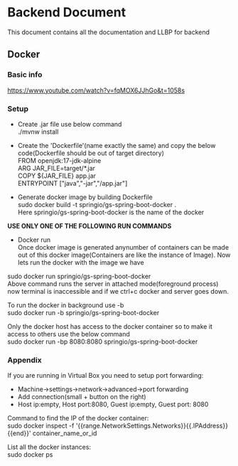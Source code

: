 # Backend Document

This document contains all the documentation and LLBP for backend

## Docker
### Basic info

https://www.youtube.com/watch?v=fqMOX6JJhGo&t=1058s

### Setup

* Create .jar file use below command</br>
./mvnw install

* Create the 'Dockerfile'(name exactly the same) and copy the below code(Dockerfile should be out of target directory)</br>
FROM openjdk:17-jdk-alpine</br>
ARG JAR_FILE=target/*.jar</br>
COPY ${JAR_FILE} app.jar</br>
ENTRYPOINT ["java","-jar","/app.jar"]

* Generate docker image by building Dockerfile</br>
sudo docker build -t springio/gs-spring-boot-docker .</br>
Here springio/gs-spring-boot-docker is the name of the docker

__USE ONLY ONE OF THE FOLLOWING RUN COMMANDS__</br>
* Docker run</br>
Once docker image is generated anynumber of containers can be made out of this docker image(Containers are like the instance of Image).
Now lets run the docker with the image we have</br>

sudo docker run springio/gs-spring-boot-docker</br>
Above command runs the server in attached mode(foreground process) now terminal is inaccessible and if we ctrl+c docker and server goes down.

To run the docker in background use -b</br>
sudo docker run -b springio/gs-spring-boot-docker</br>

Only the docker host has access to the docker container so to make it access to others use the below command</br>
sudo docker run -bp 8080:8080 springio/gs-spring-boot-docker</br>

### Appendix

If you are running in Virtual Box you need to setup port forwarding:
* Machine->settings->network->advanced->port forwarding
* Add connection(small + button on the right)
* Host ip:empty, Host port:8080, Guest ip:empty, Guest port: 8080

Command to find the IP of the docker container:</br>
sudo docker inspect -f '{{range.NetworkSettings.Networks}}{{.IPAddress}}{{end}}' container_name_or_id

List all the docker instances:</br>
sudo docker ps
